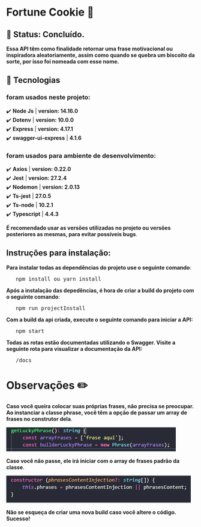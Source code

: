 # Fortune Cookie 🥠

## 🚧 Status: Concluído.

__Essa API têm como finalidade retornar uma frase motivacional ou inspiradora aleatoriamente, assim como quando
se quebra um biscoito da sorte, por isso foi nomeada com esse nome.__

## 🔧 Tecnologias
### foram usados neste projeto:
✔️ **Node Js** | **version: 14.16.0**\
✔️ **Dotenv** | **version: 10.0.0**\
✔️ **Express** | **version: 4.17.1**\
✔️ **swagger-ui-express** | **4.1.6**

### foram usados para ambiente de desenvolvimento:
✔️ **Axios** | **version: 0.22.0**\
✔️ **Jest** | **version: 27.2.4**\
✔️ **Nodemon** | **version: 2.0.13**\
✔️ **Ts-jest** | **27.0.5**\
✔️ **Ts-node** | **10.2.1**\
✔️ **Typescript** | **4.4.3**

__É recomendado usar as versões utilizadas no projeto ou versões posteriores as mesmas, para evitar possíveis bugs__.

## Instruções para instalação:
__Para instalar todas as dependências do projeto use o seguinte comando__:
<pre>
   npm install ou yarn install
</pre>

__Após a instalação das depedências, é hora de criar a build do projeto com o seguinte comando__:
<pre>
   npm run projectInstall
</pre>

__Com a build da api criada, execute o seguinte comando para iniciar a API:__
<pre>
   npm start
</pre>

__Todas as rotas estão documentadas utilizando o Swagger. Visite a seguinte rota para visualizar a documentação da API:__
<pre>
   /docs
</pre>

# Observações ✏️

__Caso você queira colocar suas próprias frases, não precisa se preocupar. Ao instanciar a classe phrase, você têm
a opção de passar um array de frases no construtor dela__. 

![phrase](./src/static-ui/public/images/phrase2.png?raw=true "instanciando")

__Caso você não passe, ele irá iniciar com o array de frases
padrão da classe__.

![phrase](./src/static-ui/public/images/phrase.png?raw=true "construtor da classe")

__Não se esqueça de criar uma nova build caso você altere o código. Sucesso!__ 
